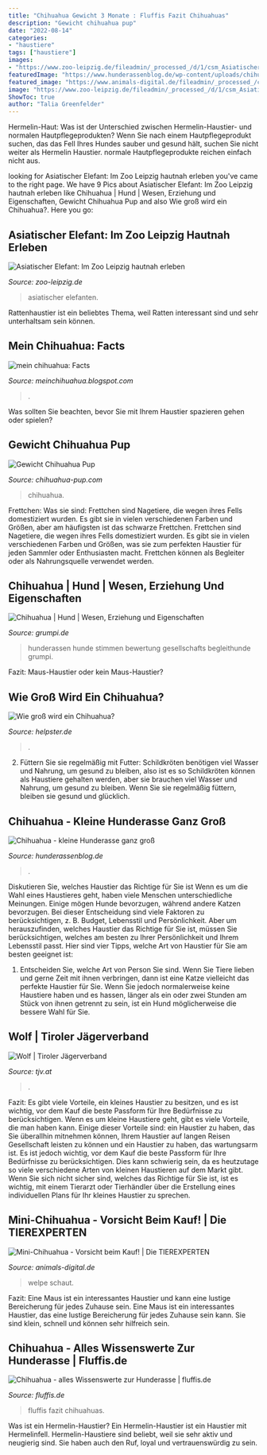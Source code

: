 ```yaml
---
title: "Chihuahua Gewicht 3 Monate : Fluffis Fazit Chihuahuas"
description: "Gewicht chihuahua pup"
date: "2022-08-14"
categories:
- "haustiere"
tags: ["haustiere"]
images:
- "https://www.zoo-leipzig.de/fileadmin/_processed_/d/1/csm_Asiatischer_Elefant_8_16ba8a493f.jpg"
featuredImage: "https://www.hunderassenblog.de/wp-content/uploads/chihuahua-300x200.jpg"
featured_image: "https://www.animals-digital.de/fileadmin/_processed_/c/8/csm_Chihuahua-Welpe-1_4ed9a0e093.jpg"
image: "https://www.zoo-leipzig.de/fileadmin/_processed_/d/1/csm_Asiatischer_Elefant_8_16ba8a493f.jpg"
ShowToc: true
author: "Talia Greenfelder"
---
```



Hermelin-Haut: Was ist der Unterschied zwischen Hermelin-Haustier- und normalen Hautpflegeprodukten?
Wenn Sie nach einem Hautpflegeprodukt suchen, das das Fell Ihres Hundes sauber und gesund hält, suchen Sie nicht weiter als Hermelin Haustier. normale Hautpflegeprodukte reichen einfach nicht aus.

	

		
looking for Asiatischer Elefant: Im Zoo Leipzig hautnah erleben you've came to the right page. We have 9 Pics about Asiatischer Elefant: Im Zoo Leipzig hautnah erleben like Chihuahua | Hund | Wesen, Erziehung und Eigenschaften, Gewicht Chihuahua Pup and also Wie groß wird ein Chihuahua?. Here you go:
		
    
## Asiatischer Elefant: Im Zoo Leipzig Hautnah Erleben

<img loading=lazy src="https://www.zoo-leipzig.de/fileadmin/_processed_/d/1/csm_Asiatischer_Elefant_8_16ba8a493f.jpg" onerror="this.onerror=null;this.src='https://tse2.mm.bing.net/th?id=OIP.1uJguof0rxhYYQ-IpHIm0QHaE8&amp;pid=15.1';" alt="Asiatischer Elefant: Im Zoo Leipzig hautnah erleben">

_Source: zoo-leipzig.de_

>asiatischer elefanten. 

	

Rattenhaustier ist ein beliebtes Thema, weil Ratten interessant sind und sehr unterhaltsam sein können.

    
## Mein Chihuahua: Facts

<img loading=lazy src="https://2.bp.blogspot.com/-Oft25quuq0U/TjPIM3FcKoI/AAAAAAAADsQ/PHYCIT6uFis/s320/Foto+am+20-06-2011+um+00-1.04+%25233.jpg" onerror="this.onerror=null;this.src='https://tse4.mm.bing.net/th?id=OIP.aQZoAd8wzB9A85_WJ2InawAAAA&amp;pid=15.1';" alt="mein chihuahua: Facts">

_Source: meinchihuahua.blogspot.com_

>. 

	

Was sollten Sie beachten, bevor Sie mit Ihrem Haustier spazieren gehen oder spielen?

    
## Gewicht Chihuahua Pup

<img loading=lazy src="https://www.chihuahua-pup.com/wp-content/uploads/2017/10/Banner-website-1.png" onerror="this.onerror=null;this.src='https://tse1.mm.bing.net/th?id=OIP.Wtn1DSU9s52rZynDtgOiXQHaCR&amp;pid=15.1';" alt="Gewicht Chihuahua Pup">

_Source: chihuahua-pup.com_

>chihuahua. 

	

Frettchen: Was sie sind: Frettchen sind Nagetiere, die wegen ihres Fells domestiziert wurden. Es gibt sie in vielen verschiedenen Farben und Größen, aber am häufigsten ist das schwarze Frettchen.
Frettchen sind Nagetiere, die wegen ihres Fells domestiziert wurden. Es gibt sie in vielen verschiedenen Farben und Größen, was sie zum perfekten Haustier für jeden Sammler oder Enthusiasten macht. Frettchen können als Begleiter oder als Nahrungsquelle verwendet werden.

    
## Chihuahua | Hund | Wesen, Erziehung Und Eigenschaften

<img loading=lazy src="https://www.grumpi.de/cache/com_zoo/images/chihuahua_c8c5c5f99396d4d51f9659fd9a59411c.jpg" onerror="this.onerror=null;this.src='https://tse2.mm.bing.net/th?id=OIP.d4tEscze3hqA_oygEb_AfgAAAA&amp;pid=15.1';" alt="Chihuahua | Hund | Wesen, Erziehung und Eigenschaften">

_Source: grumpi.de_

>hunderassen hunde stimmen bewertung gesellschafts begleithunde grumpi. 

	

Fazit: Maus-Haustier oder kein Maus-Haustier?

    
## Wie Groß Wird Ein Chihuahua?

<img loading=lazy src="https://static.helpster.de/attachments/articles/icons/000/198/837/featured/163268379.jpg" onerror="this.onerror=null;this.src='https://tse4.mm.bing.net/th?id=OIP.d1-OVajuE5A-tTMwUiZKLgAAAA&amp;pid=15.1';" alt="Wie groß wird ein Chihuahua?">

_Source: helpster.de_

>. 

	

2) Füttern Sie sie regelmäßig mit Futter: Schildkröten benötigen viel Wasser und Nahrung, um gesund zu bleiben, also ist es so
Schildkröten können als Haustiere gehalten werden, aber sie brauchen viel Wasser und Nahrung, um gesund zu bleiben. Wenn Sie sie regelmäßig füttern, bleiben sie gesund und glücklich.

    
## Chihuahua - Kleine Hunderasse Ganz Groß

<img loading=lazy src="https://www.hunderassenblog.de/wp-content/uploads/chihuahua-300x200.jpg" onerror="this.onerror=null;this.src='https://tse2.mm.bing.net/th?id=OIP.JS3amZlawRVGelf-twP7vgAAAA&amp;pid=15.1';" alt="Chihuahua - kleine Hunderasse ganz groß">

_Source: hunderassenblog.de_

>. 

	

Diskutieren Sie, welches Haustier das Richtige für Sie ist
Wenn es um die Wahl eines Haustieres geht, haben viele Menschen unterschiedliche Meinungen. Einige mögen Hunde bevorzugen, während andere Katzen bevorzugen. Bei dieser Entscheidung sind viele Faktoren zu berücksichtigen, z. B. Budget, Lebensstil und Persönlichkeit. Aber um herauszufinden, welches Haustier das Richtige für Sie ist, müssen Sie berücksichtigen, welches am besten zu Ihrer Persönlichkeit und Ihrem Lebensstil passt. Hier sind vier Tipps, welche Art von Haustier für Sie am besten geeignet ist:
1) Entscheiden Sie, welche Art von Person Sie sind. Wenn Sie Tiere lieben und gerne Zeit mit ihnen verbringen, dann ist eine Katze vielleicht das perfekte Haustier für Sie. Wenn Sie jedoch normalerweise keine Haustiere haben und es hassen, länger als ein oder zwei Stunden am Stück von ihnen getrennt zu sein, ist ein Hund möglicherweise die bessere Wahl für Sie.

    
## Wolf | Tiroler Jägerverband

<img loading=lazy src="https://www.tjv.at/wp-content/uploads/2014/07/Fotolia_28462881_L.jpg" onerror="this.onerror=null;this.src='https://tse2.mm.bing.net/th?id=OIP.DYANpoX9mRHbRajN-SqCzwHaE8&amp;pid=15.1';" alt="Wolf | Tiroler Jägerverband">

_Source: tjv.at_

>. 

	

Fazit: Es gibt viele Vorteile, ein kleines Haustier zu besitzen, und es ist wichtig, vor dem Kauf die beste Passform für Ihre Bedürfnisse zu berücksichtigen.
Wenn es um kleine Haustiere geht, gibt es viele Vorteile, die man haben kann. Einige dieser Vorteile sind: ein Haustier zu haben, das Sie überallhin mitnehmen können, Ihrem Haustier auf langen Reisen Gesellschaft leisten zu können und ein Haustier zu haben, das wartungsarm ist. Es ist jedoch wichtig, vor dem Kauf die beste Passform für Ihre Bedürfnisse zu berücksichtigen. Dies kann schwierig sein, da es heutzutage so viele verschiedene Arten von kleinen Haustieren auf dem Markt gibt. Wenn Sie sich nicht sicher sind, welches das Richtige für Sie ist, ist es wichtig, mit einem Tierarzt oder Tierhändler über die Erstellung eines individuellen Plans für Ihr kleines Haustier zu sprechen.

    
## Mini-Chihuahua - Vorsicht Beim Kauf! | Die TIEREXPERTEN

<img loading=lazy src="https://www.animals-digital.de/fileadmin/_processed_/c/8/csm_Chihuahua-Welpe-1_4ed9a0e093.jpg" onerror="this.onerror=null;this.src='https://tse3.mm.bing.net/th?id=OIP.v2fCz4pPwniMzH6V-mCztgAAAA&amp;pid=15.1';" alt="Mini-Chihuahua - Vorsicht beim Kauf! | Die TIEREXPERTEN">

_Source: animals-digital.de_

>welpe schaut. 

	

Fazit: Eine Maus ist ein interessantes Haustier und kann eine lustige Bereicherung für jedes Zuhause sein.
Eine Maus ist ein interessantes Haustier, das eine lustige Bereicherung für jedes Zuhause sein kann. Sie sind klein, schnell und können sehr hilfreich sein.

    
## Chihuahua - Alles Wissenswerte Zur Hunderasse | Fluffis.de

<img loading=lazy src="https://fluffis.de/wp-content/uploads/2018/05/chicollage.jpg" onerror="this.onerror=null;this.src='https://tse2.mm.bing.net/th?id=OIP.piN6k1qMTLin1fsmjDqsFwHaFn&amp;pid=15.1';" alt="Chihuahua - alles Wissenswerte zur Hunderasse | fluffis.de">

_Source: fluffis.de_

>fluffis fazit chihuahuas. 

	

Was ist ein Hermelin-Haustier?
Ein Hermelin-Haustier ist ein Haustier mit Hermelinfell. Hermelin-Haustiere sind beliebt, weil sie sehr aktiv und neugierig sind. Sie haben auch den Ruf, loyal und vertrauenswürdig zu sein.

